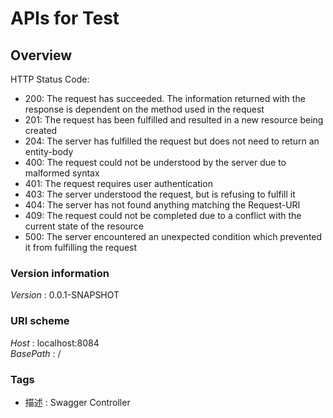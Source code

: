 # APIs for Test


<a name="overview"></a>
## Overview
HTTP Status Code:
- 200: The request has succeeded. The information returned with the response is dependent on the method used in the request
- 201: The request has been fulfilled and resulted in a new resource being created
- 204: The server has fulfilled the request but does not need to return an entity-body
- 400: The request could not be understood by the server due to malformed syntax
- 401: The request requires user authentication
- 403: The server understood the request, but is refusing to fulfill it
- 404: The server has not found anything matching the Request-URI
- 409: The request could not be completed due to a conflict with the current state of the resource
- 500: The server encountered an unexpected condition which prevented it from fulfilling the request


### Version information
*Version* : 0.0.1-SNAPSHOT


### URI scheme
*Host* : localhost:8084  
*BasePath* : /


### Tags

* 描述 : Swagger Controller



